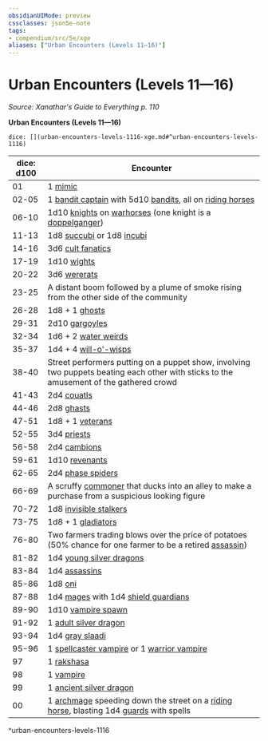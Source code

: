 ```yaml
---
obsidianUIMode: preview
cssclasses: json5e-note
tags:
- compendium/src/5e/xge
aliases: ["Urban Encounters (Levels 11—16)"]
---
```

# Urban Encounters (Levels 11—16)
*Source: Xanathar's Guide to Everything p. 110* 

**Urban Encounters (Levels 11—16)**

`dice: [](urban-encounters-levels-1116-xge.md#^urban-encounters-levels-1116)`

| dice: d100 | Encounter |
|------------|-----------|
| 01 | 1 [mimic](5E2014官方资源/bestiary/monstrosity/mimic.md) |
| 02-05 | 1 [bandit captain](5E2014官方资源/bestiary/humanoid/bandit-captain.md) with 5d10 [bandits](5E2014官方资源/bestiary/humanoid/bandit.md), all on [riding horses](5E2014官方资源/bestiary/beast/riding-horse.md) |
| 06-10 | 1d10 [knights](5E2014官方资源/bestiary/humanoid/knight.md) on [warhorses](5E2014官方资源/bestiary/beast/warhorse.md) (one knight is a [doppelganger](5E2014官方资源/bestiary/monstrosity/doppelganger.md)) |
| 11-13 | 1d8 [succubi](5E2014官方资源/bestiary/fiend/succubus.md) or 1d8 [incubi](5E2014官方资源/bestiary/fiend/incubus.md) |
| 14-16 | 3d6 [cult fanatics](5E2014官方资源/bestiary/humanoid/cult-fanatic.md) |
| 17-19 | 1d10 [wights](5E2014官方资源/bestiary/undead/wight.md) |
| 20-22 | 3d6 [wererats](5E2014官方资源/bestiary/humanoid/wererat.md) |
| 23-25 | A distant boom followed by a plume of smoke rising from the other side of the community |
| 26-28 | 1d8 + 1 [ghosts](5E2014官方资源/bestiary/undead/ghost.md) |
| 29-31 | 2d10 [gargoyles](5E2014官方资源/bestiary/elemental/gargoyle.md) |
| 32-34 | 1d6 + 2 [water weirds](5E2014官方资源/bestiary/elemental/water-weird.md) |
| 35-37 | 1d4 + 4 [will-o'-wisps](5E2014官方资源/bestiary/undead/will-o-wisp.md) |
| 38-40 | Street performers putting on a puppet show, involving two puppets beating each other with sticks to the amusement of the gathered crowd |
| 41-43 | 2d4 [couatls](5E2014官方资源/bestiary/celestial/couatl.md) |
| 44-46 | 2d8 [ghasts](5E2014官方资源/bestiary/undead/ghast.md) |
| 47-51 | 1d8 + 1 [veterans](5E2014官方资源/bestiary/humanoid/veteran.md) |
| 52-55 | 3d4 [priests](5E2014官方资源/bestiary/humanoid/priest.md) |
| 56-58 | 2d4 [cambions](5E2014官方资源/bestiary/fiend/cambion.md) |
| 59-61 | 1d10 [revenants](5E2014官方资源/bestiary/undead/revenant.md) |
| 62-65 | 2d4 [phase spiders](5E2014官方资源/bestiary/monstrosity/phase-spider.md) |
| 66-69 | A scruffy [commoner](5E2014官方资源/bestiary/humanoid/commoner.md) that ducks into an alley to make a purchase from a suspicious looking figure |
| 70-72 | 1d8 [invisible stalkers](5E2014官方资源/bestiary/elemental/invisible-stalker.md) |
| 73-75 | 1d8 + 1 [gladiators](5E2014官方资源/bestiary/humanoid/gladiator.md) |
| 76-80 | Two farmers trading blows over the price of potatoes (50% chance for one farmer to be a retired [assassin](5E2014官方资源/bestiary/humanoid/assassin.md)) |
| 81-82 | 1d4 [young silver dragons](5E2014官方资源/bestiary/dragon/young-silver-dragon.md) |
| 83-84 | 1d4 [assassins](5E2014官方资源/bestiary/humanoid/assassin.md) |
| 85-86 | 1d8 [oni](5E2014官方资源/bestiary/giant/oni.md) |
| 87-88 | 1d4 [mages](5E2014官方资源/bestiary/humanoid/mage.md) with 1d4 [shield guardians](5E2014官方资源/bestiary/construct/shield-guardian.md) |
| 89-90 | 1d10 [vampire spawn](5E2014官方资源/bestiary/undead/vampire-spawn.md) |
| 91-92 | 1 [adult silver dragon](5E2014官方资源/bestiary/dragon/adult-silver-dragon.md) |
| 93-94 | 1d4 [gray slaadi](5E2014官方资源/bestiary/aberration/gray-slaad.md) |
| 95-96 | 1 [spellcaster vampire](5E2014官方资源/bestiary/undead/vampire-spellcaster.md) or 1 [warrior vampire](5E2014官方资源/bestiary/undead/vampire-warrior.md) |
| 97 | 1 [rakshasa](5E2014官方资源/bestiary/fiend/rakshasa.md) |
| 98 | 1 [vampire](5E2014官方资源/bestiary/undead/vampire.md) |
| 99 | 1 [ancient silver dragon](5E2014官方资源/bestiary/dragon/ancient-silver-dragon.md) |
| 00 | 1 [archmage](5E2014官方资源/bestiary/humanoid/archmage.md) speeding down the street on a [riding horse](5E2014官方资源/bestiary/beast/riding-horse.md), blasting 1d4 [guards](5E2014官方资源/bestiary/humanoid/guard.md) with spells |
^urban-encounters-levels-1116